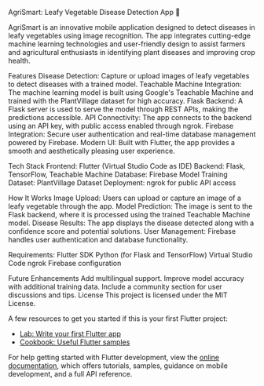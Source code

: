 AgriSmart: Leafy Vegetable Disease Detection App 🌱

AgriSmart is an innovative mobile application designed to detect diseases in leafy vegetables using image recognition. The app integrates cutting-edge machine learning technologies and user-friendly design to assist farmers and agricultural enthusiasts in identifying plant diseases and improving crop health.

Features
Disease Detection: Capture or upload images of leafy vegetables to detect diseases with a trained model.
Teachable Machine Integration: The machine learning model is built using Google's Teachable Machine and trained with the PlantVillage dataset for high accuracy.
Flask Backend: A Flask server is used to serve the model through REST APIs, making the predictions accessible.
API Connectivity: The app connects to the backend using an API key, with public access enabled through ngrok.
Firebase Integration: Secure user authentication and real-time database management powered by Firebase.
Modern UI: Built with Flutter, the app provides a smooth and aesthetically pleasing user experience.

Tech Stack
Frontend: Flutter (Virtual Studio Code as IDE)
Backend: Flask, TensorFlow, Teachable Machine
Database: Firebase
Model Training Dataset: PlantVillage Dataset
Deployment: ngrok for public API access

How It Works
Image Upload: Users can upload or capture an image of a leafy vegetable through the app.
Model Prediction: The image is sent to the Flask backend, where it is processed using the trained Teachable Machine model.
Disease Results: The app displays the disease detected along with a confidence score and potential solutions.
User Management: Firebase handles user authentication and database functionality.

Requirements:
Flutter SDK
Python (for Flask and TensorFlow)
Virtual Studio Code
ngrok
Firebase configuration


Future Enhancements
Add multilingual support.
Improve model accuracy with additional training data.
Include a community section for user discussions and tips.
License
This project is licensed under the MIT License.

A few resources to get you started if this is your first Flutter project:

- [Lab: Write your first Flutter app](https://docs.flutter.dev/get-started/codelab)
- [Cookbook: Useful Flutter samples](https://docs.flutter.dev/cookbook)

For help getting started with Flutter development, view the
[online documentation](https://docs.flutter.dev/), which offers tutorials,
samples, guidance on mobile development, and a full API reference.
